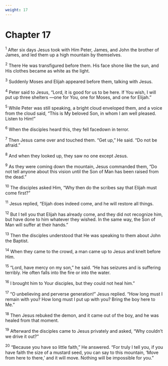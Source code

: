 ```yaml
---
weight: 17
---
```


# Chapter 17

<sup>1</sup> After six days Jesus took with Him Peter, James, and John the brother of James, and led them up a high mountain by themselves. 

<sup>2</sup> There He was transfigured before them. His face shone like the sun, and His clothes became as white as the light. 

<sup>3</sup> Suddenly Moses and Elijah appeared before them, talking with Jesus. 

<sup>4</sup> Peter said to Jesus, “Lord, it is good for us to be here. If You wish, I will put up three shelters —one for You, one for Moses, and one for Elijah.” 

<sup>5</sup> While Peter was still speaking, a bright cloud enveloped them, and a voice from the cloud said, “This is My beloved Son, in whom I am well pleased. Listen to Him!” 

<sup>6</sup> When the disciples heard this, they fell facedown in terror. 

<sup>7</sup> Then Jesus came over and touched them. “Get up,” He said. “Do not be afraid.” 

<sup>8</sup> And when they looked up, they saw no one except Jesus. 

<sup>9</sup> As they were coming down the mountain, Jesus commanded them, “Do not tell anyone about this vision until the Son of Man has been raised from the dead.” 

<sup>10</sup> The disciples asked Him, “Why then do the scribes say that Elijah must come first?” 

<sup>11</sup> Jesus replied, “Elijah does indeed come, and he will restore all things. 

<sup>12</sup> But I tell you that Elijah has already come, and they did not recognize him, but have done to him whatever they wished. In the same way, the Son of Man will suffer at their hands.” 

<sup>13</sup> Then the disciples understood that He was speaking to them about John the Baptist. 

<sup>14</sup> When they came to the crowd, a man came up to Jesus and knelt before Him. 

<sup>15</sup> “Lord, have mercy on my son,” he said. “He has seizures and is suffering terribly. He often falls into the fire or into the water. 

<sup>16</sup> I brought him to Your disciples, but they could not heal him.” 

<sup>17</sup> “O unbelieving and perverse generation!” Jesus replied. “How long must I remain with you? How long must I put up with you? Bring the boy here to Me.” 

<sup>18</sup> Then Jesus rebuked the demon, and it came out of the boy, and he was healed from that moment. 

<sup>19</sup> Afterward the disciples came to Jesus privately and asked, “Why couldn’t we drive it out?” 

<sup>20</sup> “Because you have so little faith,” He answered. “For truly I tell you, if you have faith the size of a mustard seed, you can say to this mountain, ‘Move from here to there,’ and it will move. Nothing will be impossible for you.” 


